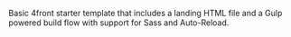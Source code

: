 Basic 4front starter template that includes a landing HTML file and a Gulp powered build flow with support for Sass and Auto-Reload.
